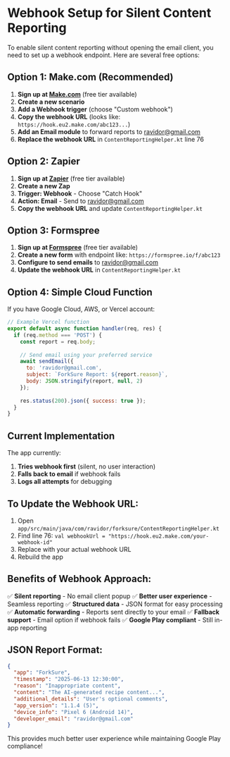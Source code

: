 # Webhook Setup for Silent Content Reporting

To enable silent content reporting without opening the email client, you need to set up a webhook endpoint. Here are several free options:

## Option 1: Make.com (Recommended)

1. **Sign up at [Make.com](https://www.make.com)** (free tier available)
2. **Create a new scenario**
3. **Add a Webhook trigger** (choose "Custom webhook")
4. **Copy the webhook URL** (looks like: `https://hook.eu2.make.com/abc123...`)
5. **Add an Email module** to forward reports to ravidor@gmail.com
6. **Replace the webhook URL** in `ContentReportingHelper.kt` line 76

## Option 2: Zapier

1. **Sign up at [Zapier](https://zapier.com)** (free tier available)
2. **Create a new Zap**
3. **Trigger: Webhook** - Choose "Catch Hook"
4. **Action: Email** - Send to ravidor@gmail.com
5. **Copy the webhook URL** and update `ContentReportingHelper.kt`

## Option 3: Formspree

1. **Sign up at [Formspree](https://formspree.io)** (free tier available)
2. **Create a new form** with endpoint like: `https://formspree.io/f/abc123`
3. **Configure to send emails** to ravidor@gmail.com
4. **Update the webhook URL** in `ContentReportingHelper.kt`

## Option 4: Simple Cloud Function

If you have Google Cloud, AWS, or Vercel account:

```javascript
// Example Vercel function
export default async function handler(req, res) {
  if (req.method === 'POST') {
    const report = req.body;
    
    // Send email using your preferred service
    await sendEmail({
      to: 'ravidor@gmail.com',
      subject: `ForkSure Report: ${report.reason}`,
      body: JSON.stringify(report, null, 2)
    });
    
    res.status(200).json({ success: true });
  }
}
```

## Current Implementation

The app currently:
1. **Tries webhook first** (silent, no user interaction)
2. **Falls back to email** if webhook fails
3. **Logs all attempts** for debugging

## To Update the Webhook URL:

1. Open `app/src/main/java/com/ravidor/forksure/ContentReportingHelper.kt`
2. Find line 76: `val webhookUrl = "https://hook.eu2.make.com/your-webhook-id"`
3. Replace with your actual webhook URL
4. Rebuild the app

## Benefits of Webhook Approach:

✅ **Silent reporting** - No email client popup
✅ **Better user experience** - Seamless reporting
✅ **Structured data** - JSON format for easy processing
✅ **Automatic forwarding** - Reports sent directly to your email
✅ **Fallback support** - Email option if webhook fails
✅ **Google Play compliant** - Still in-app reporting

## JSON Report Format:

```json
{
  "app": "ForkSure",
  "timestamp": "2025-06-13 12:30:00",
  "reason": "Inappropriate content",
  "content": "The AI-generated recipe content...",
  "additional_details": "User's optional comments",
  "app_version": "1.1.4 (5)",
  "device_info": "Pixel 6 (Android 14)",
  "developer_email": "ravidor@gmail.com"
}
```

This provides much better user experience while maintaining Google Play compliance!

